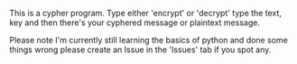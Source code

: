 This is a cypher program. Type either 'encrypt' or 'decrypt' type the text, key and then there's your cyphered message or plaintext message.

Please note I'm currently still learning the basics of python and done some things wrong please create an Issue in the 'Issues' tab if you spot any.
